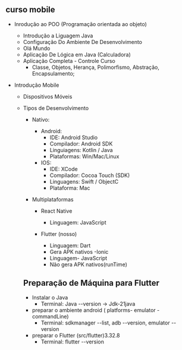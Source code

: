 ## curso mobile
- Inrodução ao POO (Programação orientada ao objeto)
    - Introdução a Liguagem Java
    - Configuração Do Ambiente De Desenvolvimento
    - Olá Mundo
    - Aplicação De Lógica em Java (Calculadora)
    - Aplicação Completa - Controle Curso
        - Classe, Objetos, Herança, Polimorfismo, Abstração, Encapsulamento;

- Introdução Mobile
    - Dispositivos Móveis
    - Tipos de Desenvolvimento

        - Nativo:
            - Android:
              - IDE: Android Studio
              - Compilador: Android SDK
              - Linguiagens: Kotlin / Java
              - Plataformas: Win/Mac/Linux
            - IOS:
              - IDE: XCode
              - Compilador: Cocoa Touch (SDK)
              - Linguagens: Swift / ObjectC
              - Plataforma: Mac

        - Multiplataformas
            - React Native
              - Linguagem: JavaScript

            - Flutter (nosso)
              - Linguagem: Dart
              - Gera APK nativos
            -Ionic
              - Linguagem- JavaScript
              - Não gera APK nativos(runTime)

      ## Preparação de Máquina para Flutter
      - Instalar o Java
        - Terminal: Java --version -> Jdk-21java
      - preparar o ambiente android ( platforms- emulator - commandLine)
        - Terminal: sdkmanager --list, adb --version, emulator --version
      - preparar o Flutter (src/flutter)3.32.8
        - Terminal:  flutter --version 